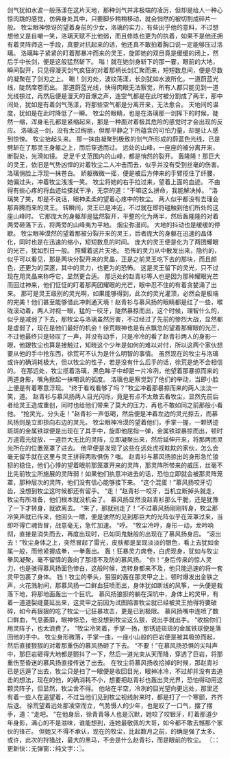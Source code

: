 剑气犹如水波一般荡漾在这片天地，那种剑气并非极端的凌厉，但却是给人一种心惊肉跳的感觉，仿佛身处其中，只要脚步稍稍移动，就会悄然的被切割成碎片一般。
牧尘眼神惊讶的望着身前的少女，洛璃的实力，有些出乎他的意料，不过想想他又是自嘲一笑，洛璃天赋不比他弱，而且修炼也更为的执着，如果不是他还拥有着灵阵师这一手段，真要对抗起来的话，他还真不敢拍着胸口说一定能够压过洛璃。
洛璃眸子紧紧的盯着那暴冲而来的灵王，旋即她的双目竟是缓缓的闭上，然后手中长剑，便是这般猛然斩下。
嗡！就在她剑身斩下的那一霎，眼前的大地，瞬间裂开，只见得漫天剑气疯狂的对着那柄长剑汇聚而来，短短数息间，便是尽数的凝聚在了剑刃之上。
唰！剑刃处，波纹荡漾，长剑犹如水波所化，一道蔚蓝光线，陡然席卷而出。
那道蔚蓝光线，快得肉眼无法察觉，所有人都只能见到一道光线掠过，再然后便是漫天的音爆之声，连空气都是在此时被分割成了两半，那中间处，犹如是有着剑气荡漾，将那些空气都是分离开来，无法愈合。
天地间的温度，犹如是在此时降低了一瞬。
牧尘的眼睛，也是在洛璃那一剑挥下的时候，陡然一缩，浑身毛孔都是紧缩起来，那是一种面对着极其危险的感觉时才会出现的反应。
洛璃这一剑，没有太过绚丽，但那平静之下所蕴含的可怕力量，却是让人感到惊悚。
牧尘抬起头来。
那一抹由凝聚到极致的剑气所形成的蔚蓝色光线，已是劈斩在了那灵王身躯之上，而后穿透而过。
远处的山峰，一座座的被分离开来，断裂处，光滑如镜。
足足千丈范围内的山峰，都是悄然的裂开。
轰隆隆！那巨大的灵王，依旧是气势凶悍的对着牧尘二人冲击而去，似乎并没有受到丝毫的伤害。
洛璃俏脸上浮现一抹苍白。
娇躯微微一摇，便是被后方伸来的手臂揽住了纤腰，她偏过头，冲着牧尘浅浅一笑。
牧尘将她的右手拉过来，望着上面的血迹。
不由得有些心疼的将血迹给搽拭干净，无奈的道：“干嘛这么拼命，我能解决掉。
”洛璃笑了笑，却是不说话，眼神柔柔的望着心疼中的牧尘。
两人似乎都没有去理会那奔腾而来的灵王。
转瞬间，灵王已是冲近，不过就在即将碰触到他们所处的这座山峰时。
它那庞大的身躯却是猛然裂开，平整的化为两半，然后轰隆隆的对着两旁砸落下去，将两旁的山峰夷为平地。
烟尘弥漫间。
大地的抖动也是缓缓的停歇。
牧尘眼神漠然的望着那被分裂开来的灵王，后者庞大的身躯在迅速的晶体化，同时也是在迅速的缩小，短短数息的时间。
庞大的灵王便是化为了两团耀眼的光芒，犹如烈日一般。
照耀着这片天地。
恐怖的灵力从中散发出来，隐约的，似乎可以看见，那是两块分裂开来的灵晶，正是之前灵王吃下去的那块，而且颜色，还更为的深邃，其中的灵力，也更为的恐怖。
这是灵王留下的灵光，只不过现在用灵晶来称呼它，显然更合适。
那远处的赵青衫等人也是因为那种耀眼光芒而回过神来，他们怔怔的盯着那两团耀眼的光芒，眼中忍不住的有着贪婪涌了出来。
那可是灵王级别的灵光啊，如果能够得到，此次的灵光灌顶，必然会是极端的完美！他们甚至能够借此冲刺通天境！赵青衫与慕风扬的眼睛都是红了一些，喉咙滚动着，两人对视一眼，猛的一咬牙，陡然暴掠而出，这个时候，理智什么的，似乎是减弱了下去，那牧尘与洛璃虽然厉害，不过经过了先前的惨烈大战，显然都是虚弱了，现在是他们最好的机会！徐荒眼神也是有点飘忽的望着那耀眼的光芒，不过他最终只是轻叹了一声，并没有动手，只是冷冷的看了赵青衫两人的身影一眼，他跟牧尘也算是接触过，知晓这个少年是如何的难以对付，所以这两个家伙想要从他的手中抢东西，徐荒可不认为是什么明智的事情。
虽然现在的牧尘与洛璃或许的确消耗极大，但以牧尘的性子，若是没有什么后手的话，徐荒是绝不会相信的。
在那远处，牧尘揽着洛璃，黑色眸子中却是一片冷冽，他望着那暴掠而来的两道身影，嘴角掀起一抹嘲讽的弧度。
洛璃也是察觉到了他们的举动，当即小脸上便是有着寒意浮现。
“终于看戏看够了吗？”牧尘冲着那暴掠而来的两人淡淡一笑，道。
赵青衫与慕风扬两人目光闪烁，竟是有点不太敢去看牧尘，显然先前后者给灵王造成重创，同时也给他们带来了莫大的压力，再也不敢如同之前那般小看他。
“抢灵光，分头走！”赵青衫一声低喝，然后便是冲着左边的灵光掠去，而慕风扬则是立即掠向右边的灵光。
牧尘眼神冷漠的望着他们，手掌一握，一颗锈迹斑斑的金属铁球便是出现在了其手中，旋即他屈指一弹，金属铁球暴掠而出，顿时万道霞光绽放，一道巨大无比的灵阵，立即凝聚出来，然后延伸开来，将那两团灵光所在的位置笼罩了进去。
他早便是发现了这些在远处虎视眈眈的家伙，怎么会毫无留手就在这里与灵王拼得两败俱伤？嗤。
赵青衫与慕风扬掠出的身形急忙狼狈的稳住，他们心悸的望着眼前那笼罩开来的灵阵，那灵阵所带来的威压，丝毫不比先前牧尘所施展的灵阵弱！如果他们执意冲进去的话，恐怕立即就会被那灵阵笼罩，那种层次的灵阵，他们没有信心能够接下来。
“这个混蛋！”慕风扬咬牙切齿，没想到牧尘这时候都还有留手。
“走！”赵青衫一咬牙，当机立断掉头就走，牧尘有所准备，他们根本就没机会了。
慕风扬显然没赵青衫那么干脆，还是犹豫了一下才转身，就欲离去。
“来了，那就别走了！”不过慕风扬刚刚转身，牧尘那冷笑声就已传来，他回头一瞟，便是骇然的见到那巨大的光阵似乎在笼罩过来，当即吓得亡魂皆冒，战意毫无，急忙加速。
“哼。
”牧尘冷哼，身形一动，龙吟响彻，直接是消失而去，再度出现时，已如同鬼魅般的出现在了慕风扬身后。
“滚出去！”牧尘身体之上，突然冒起了雷光，皮肤都是呈现淡淡的银色，看上去犹如金属一般，而他紧握成拳，一拳轰出。
轰！狂暴灵力席卷，白虎现身，犹如与牧尘拳风凝聚，毫不留情的轰向了那措不及防的慕风扬。
“你！”身后传来的惊人灵力，也是骇得慕风扬面色惨白，这般时候，连转身都来不及，他只能迅速的将一套灵甲包裹了身体。
铛！牧尘的拳头，狠狠的轰在那灵甲之上，顿时爆发出金铁之声，火花溅射间，那慕风扬一口鲜血狂喷而出，身体犹如断线的风筝，一头便是栽落下地，将那地面轰出一个巨坑。
慕风扬狼狈的躺在深坑中，身体上的灵甲，有着一道道裂缝蔓延出来，这灵甲之前因为试图陷害牧尘就已经被灵王拍得将要破碎，如今再狠狠的吃了牧尘一记狂暴攻击，更是已到极限。
慕风扬嘴中连喷了数口鲜血，气息萎靡，眼神惊恐，他没想到牧尘这么狠，说出手就出手。
“收拾你们用灵阵子，也太浪费了。
”牧尘冷笑着，手掌一扬，那锈迹斑斑的金属铁球便是落回他的手中。
牧尘身形微落，手掌一曲，一座小山般的巨岩便是被其吸掠而起，然后直接狠狠的对着那重伤的慕风扬砸了下去。
“不要！”在慕风扬恐惧的尖叫声中，那巨岩砸得大地都是颤抖了一下，然后一道光束从天而降，穿透了巨岩，将那重伤至昏迷的慕风扬直接传送了出去。
在牧尘将慕风扬收拾掉的时候，那赵青衫已是远遁了出去，牧尘只是扫了一眼便是收回目光，眼神冰冷，不过却并没有去追击的想法，现在的他，的确消耗不小，想要把赵青衫也轰出灵光界，恐怕得动用这颗灵阵子，但显然，牧尘舍不得。
他站在半空，冷冽的目光望向更远处，那里还有着一些人在遥望着，不过当他们见到牧尘视线射来时，都是打了一个寒颤，齐齐后退。
徐荒望着远处那凌空而立，气势慑人的少年，也是叹了一口气，摆了摆手，道：“走吧。
”在他身后，徐青青等人也是沉默，她咬了咬银牙，盯着那道少年身影，满心的不是滋味，谁能想到，连她最敬佩的大哥，如今都不敢去憾那个家伙的锋芒。
但她又不得不承认，现在的牧尘，比起数月之前，的确是强了太多。
或许，此次的狩猎战，最大的黑马，不会是什么赵青衫，而是眼前的牧尘。
〖∷更新快∷无弹窗∷纯文字∷〗。
